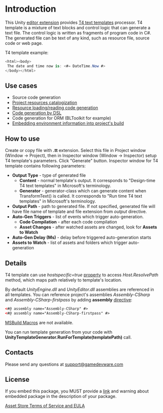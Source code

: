 # Introduction
This Unity [editor extension](https://www.assetstore.unity3d.com/#!/content/63294) provides [T4 text templates](https://msdn.microsoft.com/en-US/library/bb126445.aspx) processor. 
T4 template is a mixture of text blocks and control logic that can generate a text file. The control logic is written as fragments of program code in C#.
The generated file can be text of any kind, such as resource file, source code or web page.

T4 template example:
```csharp
<html><body>
 The date and time now is: <#= DateTime.Now #>
</body></html>
```

## Use cases
* Source code generation
* [Project resources catalogization](GameDevWare.TextTranform.Unity/Assets/Editor/GameDevWare.TextTranform/Examples/FileList_Example.tt)
* [Resource loading/reading code generation](GameDevWare.TextTranform.Unity/Assets/Editor/GameDevWare.TextTranform/Examples/ResourceAsyncLoad_Example.tt)
* [Code generation by DSL](GameDevWare.TextTranform.Unity/Assets/Editor/GameDevWare.TextTranform/Examples/DSL_Example.tt)
* Code generation for ORM (BLToolkit for example)
* [Embedding environment information into project's build](GameDevWare.TextTranform.Unity/Assets/Editor/GameDevWare.TextTranform/Examples/EnvironmentInfo_Example.tt)
	
## How to use
Create or copy file with **.tt** extension. Select this file in Project window (Window -> Project), then in Inspector window (Window -> Inspector) setup T4 template's parameters. Click "Generate" button.
Inspector window for T4 template contains following parameters:
* **Output Type** - type of generated file
  * **Content** - normal template's output. It corresponds to "Design-time T4 text templates" in Microsoft's terminology.
  * **Generator** - generator-class which can generate content when TransformText() is called. It corresponds to "Run time T4 text templates" in Microsoft's terminology.
* **Output Path** - path to generated file. If not specified, generated file will have file name of template and file extension from *output* directive.
* **Auto-Gen Triggers** - list of events which trigger auto-generation.
  * **Code Compilation** - after each code compilation
  * **Asset Changes** - after watched assets are changed, look for **Assets to Watch**
* **Auto-Gen Delay (Ms)** - delay before triggered auto-generation starts
* **Assets to Watch** - list of assets and folders which trigger auto-generation

## Details
T4 template can use *hostspecific=true* [property](https://msdn.microsoft.com/en-us/library/bb126478.aspx#Anchor_4) to access *Host.ResolvePath* method, which maps path relatively to template's location.

By default *UnityEngine.dll* and *UnityEditor.dll* assemblies are referenced in all templates. 
You can reference project's assemblies *Assembly-CSharp* and *Assembly-CSharp-firstpass* by adding **assembly** [directive](https://msdn.microsoft.com/en-us/library/bb126478.aspx#Anchor_3):
```xml
<#@ assembly name="Assembly-CSharp" #>
<#@ assembly name="Assembly-CSharp-firstpass" #>
```

[MSBuild Macros](https://msdn.microsoft.com/en-US/library/c02as0cs.aspx) are not available.

You can run template generation from your code with **UnityTemplateGenerator.RunForTemplate(templatePath)** call.

## Contacts
Please send any questions at support@gamedevware.com

## License
If you embed this package, you MUST provide a [link](https://www.assetstore.unity3d.com/#!/content/63294) and warning about embedded package in the description of your package.

[Asset Store Terms of Service and EULA](LICENSE.md)
